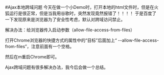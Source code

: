 #Ajax本地跨域问题
今天在做一个小Demo时，打开本地的html文件时，但是在火狐运行是很正常，但是当我用谷歌时，突然发现竟然报错了！！！！
于是百度了一下发现原来是浏览器为了安全性考虑，默认对跨域访问禁止。


解决办法：给浏览器传入启动参数（allow-file-access-from-files）

打开Chrome浏览器的快捷方式的属性中的“目标”后面加上“ --allow-file-access-from-files”，注意前面有一个空格。

然后在m重启Chrome即可。

Ajax跨域问题有很多解决办法，我今后会做一个总结。

